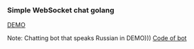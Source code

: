 ### Simple WebSocket chat golang

[DEMO](https://delgus-go-chat.herokuapp.com)

Note: Chatting bot that speaks Russian in DEMO))) [Code of bot](https://github.com/Delgus/ai) 

